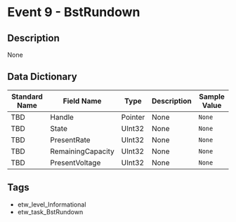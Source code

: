 # Event 9 - BstRundown

## Description
None

## Data Dictionary
|Standard Name|Field Name|Type|Description|Sample Value|
|---|---|---|---|---|
|TBD|Handle|Pointer|None|`None`|
|TBD|State|UInt32|None|`None`|
|TBD|PresentRate|UInt32|None|`None`|
|TBD|RemainingCapacity|UInt32|None|`None`|
|TBD|PresentVoltage|UInt32|None|`None`|

## Tags
* etw_level_Informational
* etw_task_BstRundown